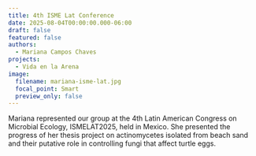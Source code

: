 ```yaml
---
title: 4th ISME Lat Conference
date: 2025-08-04T00:00:00.000-06:00
draft: false
featured: false
authors:
  - Mariana Campos Chaves
projects:
  - Vida en la Arena
image:
  filename: mariana-isme-lat.jpg
  focal_point: Smart
  preview_only: false
---
```

Mariana represented our group at the 4th Latin American Congress on Microbial Ecology, ISMELAT2025, held in Mexico. She presented the progress of her thesis project on actinomycetes isolated from beach sand and their putative role in controlling fungi that affect turtle eggs.
